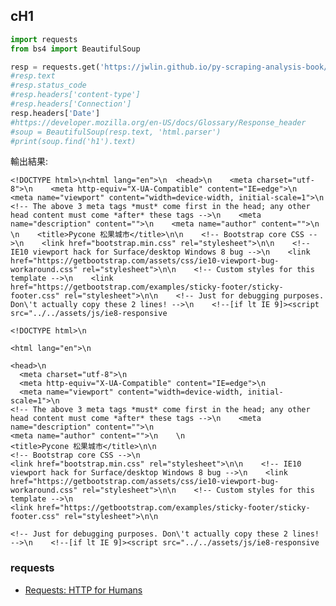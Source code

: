 ## cH1
```PYTHON
import requests
from bs4 import BeautifulSoup

resp = requests.get('https://jwlin.github.io/py-scraping-analysis-book/ch1/connect.html')
#resp.text
#resp.status_code
#resp.headers['content-type']
#resp.headers['Connection']
resp.headers['Date']
#https://developer.mozilla.org/en-US/docs/Glossary/Response_header
#soup = BeautifulSoup(resp.text, 'html.parser')
#print(soup.find('h1').text)
```
輸出結果:
```
<!DOCTYPE html>\n<html lang="en">\n  <head>\n    <meta charset="utf-8">\n    <meta http-equiv="X-UA-Compatible" content="IE=edge">\n    <meta name="viewport" content="width=device-width, initial-scale=1">\n    <!-- The above 3 meta tags *must* come first in the head; any other head content must come *after* these tags -->\n    <meta name="description" content="">\n    <meta name="author" content="">\n    \n    <title>Pycone 松果城市</title>\n\n    <!-- Bootstrap core CSS -->\n    <link href="bootstrap.min.css" rel="stylesheet">\n\n    <!-- IE10 viewport hack for Surface/desktop Windows 8 bug -->\n    <link href="https://getbootstrap.com/assets/css/ie10-viewport-bug-workaround.css" rel="stylesheet">\n\n    <!-- Custom styles for this template -->\n    <link href="https://getbootstrap.com/examples/sticky-footer/sticky-footer.css" rel="stylesheet">\n\n    <!-- Just for debugging purposes. Don\'t actually copy these 2 lines! -->\n    <!--[if lt IE 9]><script src="../../assets/js/ie8-responsive
```

```
<!DOCTYPE html>\n

<html lang="en">\n  

<head>\n    
  <meta charset="utf-8">\n    
  <meta http-equiv="X-UA-Compatible" content="IE=edge">\n    
  <meta name="viewport" content="width=device-width, initial-scale=1">\n   
<!-- The above 3 meta tags *must* come first in the head; any other head content must come *after* these tags -->\n    <meta name="description" content="">\n    
<meta name="author" content="">\n    \n    
<title>Pycone 松果城市</title>\n\n    
<!-- Bootstrap core CSS -->\n    
<link href="bootstrap.min.css" rel="stylesheet">\n\n    <!-- IE10 viewport hack for Surface/desktop Windows 8 bug -->\n    <link href="https://getbootstrap.com/assets/css/ie10-viewport-bug-workaround.css" rel="stylesheet">\n\n    <!-- Custom styles for this template -->\n    
<link href="https://getbootstrap.com/examples/sticky-footer/sticky-footer.css" rel="stylesheet">\n\n    

<!-- Just for debugging purposes. Don\'t actually copy these 2 lines! -->\n    <!--[if lt IE 9]><script src="../../assets/js/ie8-responsive

```
### requests
- [Requests: HTTP for Humans](https://requests.readthedocs.io/en/latest/)

```PYTHON


```


```PYTHON


```



```PYTHON


```



```PYTHON


```



```PYTHON


```



```PYTHON


```



```PYTHON


```



```PYTHON


```



```PYTHON


```

```PYTHON


```


```PYTHON


```



```PYTHON


```



```PYTHON


```



```PYTHON


```



```PYTHON


```



```PYTHON


```



```PYTHON


```



```PYTHON


```

```PYTHON


```


```PYTHON


```



```PYTHON


```



```PYTHON


```



```PYTHON


```



```PYTHON


```



```PYTHON


```



```PYTHON


```



```PYTHON


```

```PYTHON


```


```PYTHON


```



```PYTHON


```



```PYTHON


```



```PYTHON


```



```PYTHON


```



```PYTHON


```



```PYTHON


```



```PYTHON


```

```PYTHON


```


```PYTHON


```



```PYTHON


```



```PYTHON


```



```PYTHON


```



```PYTHON


```



```PYTHON


```



```PYTHON


```



```PYTHON


```



